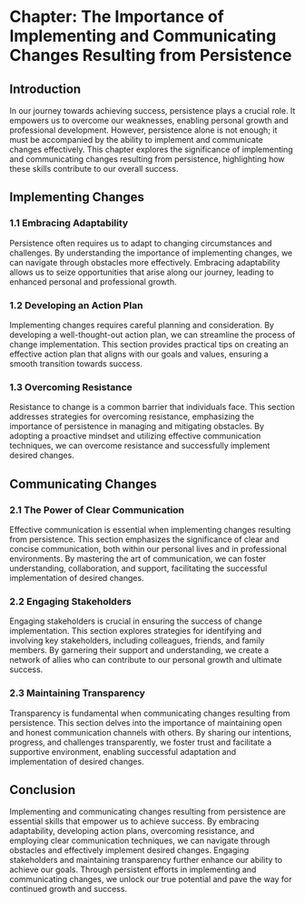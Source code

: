 Chapter: The Importance of Implementing and Communicating Changes Resulting from Persistence
============================================================================================

Introduction
------------

In our journey towards achieving success, persistence plays a crucial role. It empowers us to overcome our weaknesses, enabling personal growth and professional development. However, persistence alone is not enough; it must be accompanied by the ability to implement and communicate changes effectively. This chapter explores the significance of implementing and communicating changes resulting from persistence, highlighting how these skills contribute to our overall success.

Implementing Changes
-------------------------------

### 1.1 Embracing Adaptability

Persistence often requires us to adapt to changing circumstances and challenges. By understanding the importance of implementing changes, we can navigate through obstacles more effectively. Embracing adaptability allows us to seize opportunities that arise along our journey, leading to enhanced personal and professional growth.

### 1.2 Developing an Action Plan

Implementing changes requires careful planning and consideration. By developing a well-thought-out action plan, we can streamline the process of change implementation. This section provides practical tips on creating an effective action plan that aligns with our goals and values, ensuring a smooth transition towards success.

### 1.3 Overcoming Resistance

Resistance to change is a common barrier that individuals face. This section addresses strategies for overcoming resistance, emphasizing the importance of persistence in managing and mitigating obstacles. By adopting a proactive mindset and utilizing effective communication techniques, we can overcome resistance and successfully implement desired changes.

Communicating Changes
--------------------------------

### 2.1 The Power of Clear Communication

Effective communication is essential when implementing changes resulting from persistence. This section emphasizes the significance of clear and concise communication, both within our personal lives and in professional environments. By mastering the art of communication, we can foster understanding, collaboration, and support, facilitating the successful implementation of desired changes.

### 2.2 Engaging Stakeholders

Engaging stakeholders is crucial in ensuring the success of change implementation. This section explores strategies for identifying and involving key stakeholders, including colleagues, friends, and family members. By garnering their support and understanding, we create a network of allies who can contribute to our personal growth and ultimate success.

### 2.3 Maintaining Transparency

Transparency is fundamental when communicating changes resulting from persistence. This section delves into the importance of maintaining open and honest communication channels with others. By sharing our intentions, progress, and challenges transparently, we foster trust and facilitate a supportive environment, enabling successful adaptation and implementation of desired changes.

Conclusion
----------

Implementing and communicating changes resulting from persistence are essential skills that empower us to achieve success. By embracing adaptability, developing action plans, overcoming resistance, and employing clear communication techniques, we can navigate through obstacles and effectively implement desired changes. Engaging stakeholders and maintaining transparency further enhance our ability to achieve our goals. Through persistent efforts in implementing and communicating changes, we unlock our true potential and pave the way for continued growth and success.
